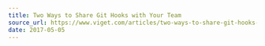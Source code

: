 ```yaml
---
title: Two Ways to Share Git Hooks with Your Team
source_url: https://www.viget.com/articles/two-ways-to-share-git-hooks-with-your-team/
date: 2017-05-05
---
```

